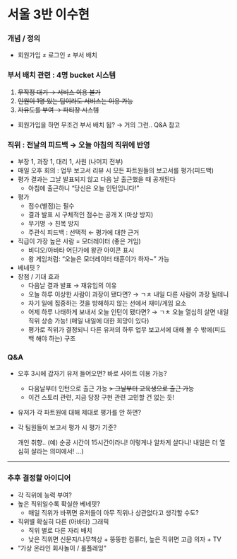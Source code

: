 # 서울 3반 이수현

### 개념 / 정의

- 회원가입 ≠ 로그인 ≠ 부서 배치

### 부서 배치 관련 : 4명 bucket 시스템

1. ~~무작정 대기 → 서비스 이용 불가~~
2. ~~인원이 1명 있는 팀이라도 서비스는 이용 가능~~
3. ~~자유도를 부여 → 파티장 시스템~~
- 회원가입을 하면 무조건 부서 배치 됨? → 거의 그런.. Q&A 참고

### 직위 : 전날의 피드백 → 오늘 아침의 직위에 반영

- 부장 1, 과장 1, 대리 1, 사원 (나머지 전부)
- 매일 오후 회의 : 업무 보고서 리뷰 시 모든 파트원들의 보고서를 평가(피드백)
- 평가 결과는 그날 발표되지 않고 다음 날 출근했을 때 공개된다
    - 아침에 출근하니 “당신은 오늘 인턴입니다!”
- 평가
    - 점수(별점)는 필수
    - 결과 발표 시 구체적인 점수는 공개 X (마상 방지)
    - 무기명 → 친목 방지
    - 주관식 피드백 : 선택적 ← 평가에 대한 근거
- 직급이 가장 높은 사람 = 모더레이터 (좋은 거임)
    - 비디오/아바타 어딘가에 왕관 아이콘 표시
    - 왕 게임처럼: “오늘은 모더레이터 태훈이가 하자~” 가능
- 베네핏 ?
- 장점 / 기대 효과
    - 다음날 결과 발표 → 재유입의 이유
    - 오늘 하루 이상한 사람이 과장이 됐다면? → ㄱㅊ 내일 다른 사람이 과장 될테니
    - 자기 일에 집중하는 것을 방해하지 않는 선에서 재미/게임 요소
    - 어제 하루 나태하게 보내서 오늘 인턴이 됐다면? → ㄱㅊ 오늘 열심히 살면 내일 직위 상승 가능! (매일 내일에 대한 희망이 있다)
    - 평가로 직위가 결정되니 다른 유저의 하루 업무 보고서에 대해 볼 수 밖에(피드백 해야 하는) 구조

### Q&A

- 오후 3시에 갑자기 유저 들어오면? 바로 사이트 이용 가능?
    - 다음날부터 인턴으로 출근 가능 ~~> 그날부터 교육생으로 출근 가능~~
    - 이건 스토리 관련, 지금 당장 구현 관련 고민할 건 없는 듯!
- 유저가 각 파트원에 대해 제대로 평가를 안 하면?
- 각 팀원들이 보고서 평가 시 평가 기준?
    
    개인 취향.. (예) 순공 시간이 15시간이라니! 이렇게나 알차게 살다니! 내일은 더 열심히 살라는 의미에서! …)
    

---

### 추후 결정할 아이디어

- 각 직위에 능력 부여?
- 높은 직위일수록 확실한 베네핏?
    - 매일 직위가 바뀌면 유저들이 아무 직위나 상관없다고 생각할 수도?
- 직위별 확실히 다른 (아바타) 그래픽
    - 직위 별로 다른 자리 배치
    - 낮은 직위면 신문지/나무책상 + 뚱뚱한 컴퓨터, 높은 직위면 고급 의자 + TV
- “가상 온라인 회사놀이 / 롤플레잉”

